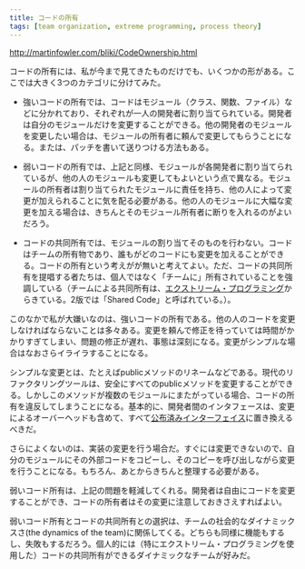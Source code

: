 ```yaml
---
title: コードの所有
tags: [team organization, extreme programming, process theory]
---
```


http://martinfowler.com/bliki/CodeOwnership.html

コードの所有には、私が今まで見てきたものだけでも、いくつかの形がある。ここでは大きく3つのカテゴリに分けてみた。

* 強いコードの所有では、コードはモジュール（クラス、関数、ファイル）などに分かれており、それぞれが一人の開発者に割り当てられている。開発者は自分のモジュールだけを変更することができる。他の開発者のモジュールを変更したい場合は、モジュールの所有者に頼んで変更してもらうことになる。または、パッチを書いて送りつける方法もある。

* 弱いコードの所有では、上記と同様、モジュールが各開発者に割り当てられているが、他の人のモジュールも変更してもよいという点で異なる。モジュールの所有者は割り当てられたモジュールに責任を持ち、他の人によって変更が加えられることに気を配る必要がある。他の人のモジュールに大幅な変更を加える場合は、きちんとそのモジュール所有者に断りを入れるのがよいだろう。

* コードの共同所有では、モジュールの割り当てそのものを行わない。コードはチームの所有物であり、誰もがどのコードにも変更を加えることができる。コードの所有という考えがが無いと考えてよい。ただ、コードの共同所有を提唱する者たちは、個人ではなく「チームに」所有されていることを強調している（チームによる共同所有は、[エクストリーム・プログラミング](http://www.martinfowler.com/articles/newMethodology.html#xp)からきている。2版では「Shared Code」と呼ばれている。）。

このなかで私が大嫌いなのは、強いコードの所有である。他の人のコードを変更しなければならないことは多々ある。変更を頼んで修正を待っていては時間がかかりすぎてしまい、問題の修正が遅れ、事態は深刻になる。変更がシンプルな場合はなおさらイライラすることになる。

シンプルな変更とは、たとえばpublicメソッドのリネームなどである。現代のリファクタリングツールは、安全にすべてのpublicメソッドを変更することができる。しかしこのメソッドが複数のモジュールにまたがっている場合、コードの所有を違反してしまうことになる。基本的に、開発者間のインタフェースは、変更によるオーバーヘッドも含めて、すべて[公布済みインターフェイス](PublishedInterface)に置き換えるべきだ。

さらによくないのは、実装の変更を行う場合だ。すぐには変更できないので、自分のモジュールにその外部コードをコピーし、そのコピーを呼び出しながら変更を行うことになる。もちろん、あとからきちんと整理する必要がある。

弱いコード所有は、上記の問題を軽減してくれる。開発者は自由にコードを変更することができ、コードの所有者はその変更に注意しておきさえすればよい。

弱いコード所有とコードの共同所有との選択は、チームの社会的なダイナミックスさ(the dynamics of the team)に関係してくる。どちらも同様に機能もするし、失敗もするだろう。個人的には（特にエクストリーム・プログラミングを使用した）コードの共同所有ができるダイナミックなチームが好みだ。
